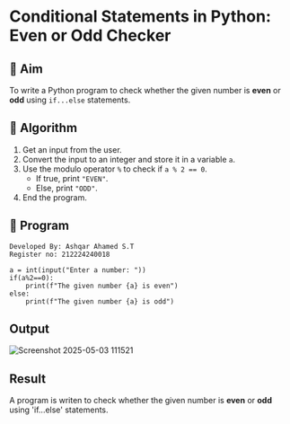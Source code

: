 # Conditional Statements in Python: Even or Odd Checker

## 🎯 Aim
To write a Python program to check whether the given number is **even** or **odd** using `if...else` statements.

## 🧠 Algorithm
1. Get an input from the user.
2. Convert the input to an integer and store it in a variable `a`.
3. Use the modulo operator `%` to check if `a % 2 == 0`.
   - If true, print `"EVEN"`.
   - Else, print `"ODD"`.
4. End the program.

## 🧾 Program
```
Developed By: Ashqar Ahamed S.T
Register no: 212224240018
```
```
a = int(input("Enter a number: "))
if(a%2==0):
    print(f"The given number {a} is even")
else:
    print(f"The given number {a} is odd")
```
## Output
![Screenshot 2025-05-03 111521](https://github.com/user-attachments/assets/ef12d4eb-190d-4d3e-b797-0ce9c54593eb)

## Result
A program is writen to check whether the given number is **even** or **odd** using 'if...else' statements.

